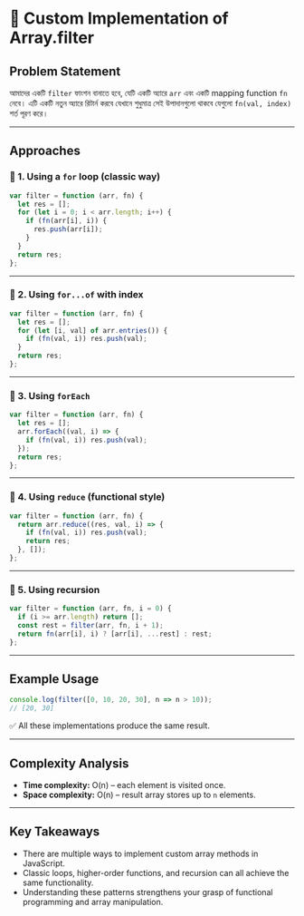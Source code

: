 # 🚀 Custom Implementation of Array.filter

## Problem Statement

আমাদের একটি `filter` ফাংশন বানাতে হবে, যেটি একটি অ্যারে `arr` এবং একটি mapping function `fn` নেবে। এটি একটি নতুন অ্যারে রিটার্ন করবে যেখানে শুধুমাত্র সেই উপাদানগুলো থাকবে যেগুলো `fn(val, index)` শর্ত পূরণ করে।

---

## Approaches

### 🔹 1. Using a `for` loop (classic way)

```javascript
var filter = function (arr, fn) {
  let res = [];
  for (let i = 0; i < arr.length; i++) {
    if (fn(arr[i], i)) {
      res.push(arr[i]);
    }
  }
  return res;
};
```

---

### 🔹 2. Using `for...of` with index

```javascript
var filter = function (arr, fn) {
  let res = [];
  for (let [i, val] of arr.entries()) {
    if (fn(val, i)) res.push(val);
  }
  return res;
};
```

---

### 🔹 3. Using `forEach`

```javascript
var filter = function (arr, fn) {
  let res = [];
  arr.forEach((val, i) => {
    if (fn(val, i)) res.push(val);
  });
  return res;
};
```

---

### 🔹 4. Using `reduce` (functional style)

```javascript
var filter = function (arr, fn) {
  return arr.reduce((res, val, i) => {
    if (fn(val, i)) res.push(val);
    return res;
  }, []);
};
```

---

### 🔹 5. Using recursion

```javascript
var filter = function (arr, fn, i = 0) {
  if (i >= arr.length) return [];
  const rest = filter(arr, fn, i + 1);
  return fn(arr[i], i) ? [arr[i], ...rest] : rest;
};
```

---

## Example Usage

```javascript
console.log(filter([0, 10, 20, 30], n => n > 10));  
// [20, 30]
```

✅ All these implementations produce the same result.

---

## Complexity Analysis

* **Time complexity:** O(n) – each element is visited once.
* **Space complexity:** O(n) – result array stores up to `n` elements.

---

## Key Takeaways

* There are multiple ways to implement custom array methods in JavaScript.
* Classic loops, higher-order functions, and recursion can all achieve the same functionality.
* Understanding these patterns strengthens your grasp of functional programming and array manipulation.
